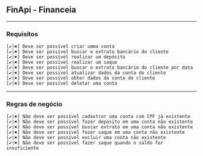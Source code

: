 ## FinApi - Financeia

---

### Requisitos

    [✔️|✖️] Deve ser possível criar umma conta
    [✔️|✖️] Deve ser possível buscar o extrato bancário do cliente
    [✔️|✖️] Deve ser possível realizar um depósito
    [✔️|✖️] Deve ser possível realizar um saque
    [✔️|✖️] Deve ser possível buscar o extrato bancário do cliente por data
    [✔️|✖️] Deve ser possível atualizar dados da conta do cliente
    [✔️|✖️] Deve ser possível obter dados da conta do cliente
    [✔️|✖️] Deve ser possível deletar uma conta

---

### Regras de negócio

    [✔️|✖️] Não deve ser possível cadastrar uma conta com CPF já existente
    [✔️|✖️] Não deve ser possível fazer depósito em uma conta não existente
    [✔️|✖️] Não deve ser possível buscar extrato em uma conta não existente
    [✔️|✖️] Não deve ser possível fazer saque em uma conta não existente
    [✔️|✖️] Não deve ser possível excluir uma conta não existente
    [✔️|✖️] Não deve ser possível fazer saque quando o saldo for insuficiente
